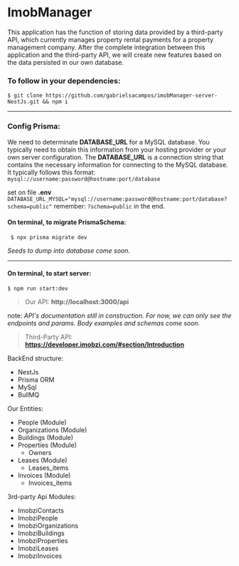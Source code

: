 # ImobManager

This application has the function of storing data provided by a third-party API, which currently manages property rental payments for a property management company. After the complete integration between this application and the third-party API, we will create new features based on the data persisted in our own database.

### To follow in your dependencies:
``` 
$ git clone https://github.com/gabrielsacampos/imobManager-server-NestJs.git && npm i
```

-----
### Config Prisma: 
We need to determinate **DATABASE_URL** for a MySQL database. You typically need to obtain this information from your hosting provider or your own server configuration. The **DATABASE_URL** is a connection string that contains the necessary information for connecting to the MySQL database. It typically follows this format:
```mysql://username:password@hostname:port/database```

set on file **.env**
```DATABASE_URL_MYSQL="mysql://username:password@hostname:port/database?schema=public"```
remember: `?schema=public` in the end.

#### On terminal, to migrate PrismaSchema:
```
 $ npx prisma migrate dev
```
*Seeds to dump into database come soon.*

----------------

#### On terminal, to start server:
```
$ npm run start:dev
```


> Our API: **http://localhost:3000/api**

note: _API's documentation still in construction. For now, we can only see the endpoints and params. Body examples and schemas come soon._

> Third-Party API: **https://developer.imobzi.com/#section/Introduction**


BackEnd structure: 
  - NestJs
  - Prisma ORM
  - MySql
  - BullMQ

Our Entities: 
  - People (Module)
  - Organizations (Module)
  - Buildings (Module)
  - Properties (Module)
    - Owners 
  - Leases (Module)
    - Leases_items 
  - Invoices (Module)
    - Invoices_items
   
3rd-party Api Modules:
  - ImobziContacts
  - ImobziPeople
  - ImobziOrganizations
  - ImobziBuildings
  - ImobziProperties
  - ImobziLeases
  - ImobziInvoices
